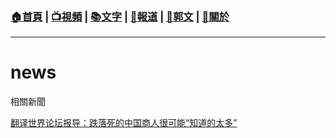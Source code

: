 ###  [:house:首頁](https://github.com/ourhimalayas/home) | [:tv:視頻](https://github.com/ourhimalayas/videos) | [:books:文字](https://github.com/ourhimalayas/txt) | [:newspaper:報道](https://github.com/ourhimalayas/news) | [:eagle:郭文](https://github.com/ourhimalayas/guomedia) | [:pray:關於](https://github.com/ourhimalayas/home/about)
---

# news
相關新聞

[翻译世界论坛报导：跌落死的中国商人很可能“知道的太多”](https://github.com/ourhimalayas/news/blob/master/2018/11/04/Chinese_businessman_who_fell_to_death_in_France_may_have_known_of_influence_bids.md)